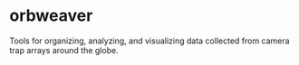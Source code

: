 # orbweaver
Tools for organizing, analyzing, and visualizing data collected from camera trap arrays around the globe.
